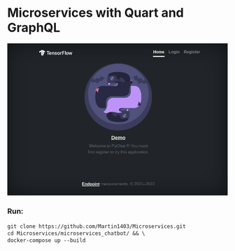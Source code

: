 Microservices with Quart and GraphQL
====================================
![](frontend/static/images/movie.gif)

### Run:
```shell
git clone https://github.com/Martin1403/Microservices.git 
cd Microservices/microservices_chatbot/ && \
docker-compose up --build
```